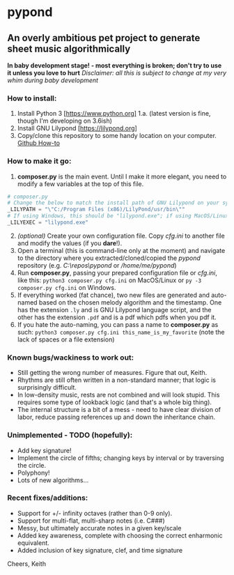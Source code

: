 # pypond
## An overly ambitious pet project to generate sheet music algorithmically

**In baby development stage! - most everything is broken; don't try to use it unless you love to hurt**
_Disclaimer: all this is subject to change at my very whim during baby development_

### How to install:
1. Install Python 3 [https://www.python.org]
  1.a. (latest version is fine, though I'm developing on 3.6ish)
2. Install GNU Lilypond [https://lilypond.org]
3. Copy/clone this repository to some handy location on your computer.
   [Github How-to](https://help.github.com/en/github/creating-cloning-and-archiving-repositories/cloning-a-repository)

### How to make it go:
1. **composer.py** is the main event.  Until I make it more elegant, you need to modify a few variables
   at the top of this file.
```python
# composer.py
# Change the below to match the install path of GNU Lilypond on your system
_LILYPATH = "\"C:/Program Files (x86)/LilyPond/usr/bin\""
# If using Windows, this should be "lilypond.exe"; if using MacOS/Linux, it should simply be "lilypond"
_LILYEXEC = "lilypond.exe"
```
2. _(optional)_ Create your own configuration file.  Copy _cfg.ini_ to another file and modify the values
   (if you **dare**!).
3. Open a terminal (this is command-line only at the moment) and navigate to the directory where you
   extracted/cloned/copied the _pypond_ repository (e.g. _C:\repos\pypond_ or _/home/me/pypond_)
4. Run **composer.py**, passing your prepared configuration file or _cfg.ini_, like this:
`python3 composer.py cfg.ini` on MacOS/Linux or `py -3 composer.py cfg.ini` on Windows.
5. If everything worked (fat chance), two new files are generated and auto-named based on the chosen
   melody algorithm and the timestamp.  One has the extension `.ly` and is GNU Lilypond language script,
   and the other has the extension `.pdf` and is a pdf which pdfs when you pdf it.
6. If you hate the auto-naming, you can pass a name to **composer.py** as such:
   `python3 composer.py cfg.ini this_name_is_my_favorite` (note the lack of spaces or a file extension)

### Known bugs/wackiness to work out:

- Still getting the wrong number of measures.  Figure that out, Keith.
- Rhythms are still often written in a non-standard manner; that logic is surprisingly difficult.
- In low-density music, rests are not combined and will look stupid.  This requires some type of lookback
  logic (and that's a whole big thing).
- The internal structure is a bit of a mess - need to have clear division of labor, reduce passing references
  up and down the inheritance chain.

### Unimplemented - TODO (hopefully):

- Add key signature!
- Implement the circle of fifths; changing keys by interval or by traversing the circle.
- Polyphony!
- Lots of new algorithms...

### Recent fixes/additions:

- Support for +/- infinity octaves (rather than 0-9 only).
- Support for multi-flat, multi-sharp notes (i.e. C###)
- Messy, but ultimately accurate notes in a given key/scale
- Added key awareness, complete with choosing the correct enharmonic equivalent.
- Added inclusion of key signature, clef, and time signature

Cheers,
Keith